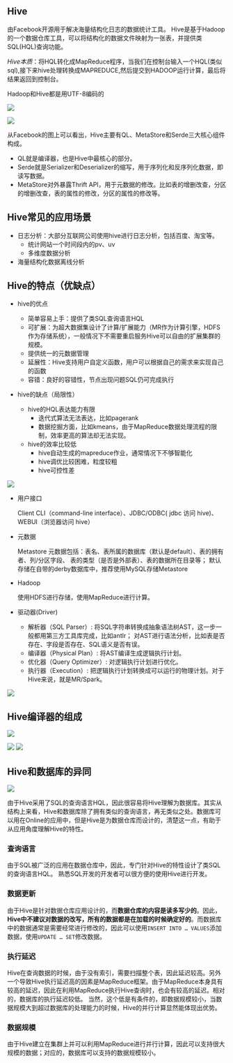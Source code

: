 ## Hive

由Facebook开源用于解决海量结构化日志的数据统计工具。
Hive是基于Hadoop的一个数据仓库工具，可以将结构化的数据文件映射为一张表，并提供类SQL(HQL)查询功能。

*Hive本质*：将HQL转化成MapReduce程序，当我们在控制台输入一个HQL(类似sql),接下来hive处理转换成MAPREDUCE,然后提交到HADOOP运行计算，最后将结果返回到控制台。

Hadoop和Hive都是用UTF-8编码的

![](./images/hive_architecture.png)

![](./images/hive_fb_arch.png)

从Facebook的图上可以看出，Hive主要有QL、MetaStore和Serde三大核心组件构成。

* QL就是编译器，也是Hive中最核心的部分。 
* Serde就是Serializer和Deserializer的缩写，用于序列化和反序列化数据，即读写数据。
* MetaStore对外暴露Thrift API，用于元数据的修改。比如表的增删改查，分区的增删改查，表的属性的修改，分区的属性的修改等。

## Hive常见的应用场景

* 日志分析：大部分互联网公司使用hive进行日志分析，包括百度、淘宝等。
    * 统计网站一个时间段内的pv、uv
    * 多维度数据分析
* 海量结构化数据离线分析

## Hive的特点（优缺点）

* hive的优点
    * 简单容易上手：提供了类SQL查询语言HQL
    * 可扩展：为超大数据集设计了计算/扩展能力（MR作为计算引擎，HDFS作为存储系统），一般情况下不需要重启服务Hive可以自由的扩展集群的规模。
    * 提供统一的元数据管理
    * 延展性：Hive支持用户自定义函数，用户可以根据自己的需求来实现自己的函数
    * 容错：良好的容错性，节点出现问题SQL仍可完成执行

* hive的缺点（局限性）
    * hive的HQL表达能力有限
        * 迭代式算法无法表达，比如pagerank
        * 数据挖掘方面，比如kmeans，由于MapReduce数据处理流程的限制，效率更高的算法却无法实现。
    * hive的效率比较低
        * hive自动生成的mapreduce作业，通常情况下不够智能化
        * hive调优比较困难，粒度较粗
        * hive可控性差
    
![](images/hive_expl_arch.png)

* 用户接口
  
  Client CLI（command-line interface）、JDBC/ODBC( jdbc 访问 hive)、WEBUI（浏览器访问 hive）
* 元数据
  
  Metastore 元数据包括：表名、表所属的数据库（默认是default）、表的拥有者、列/分区字段、 表的类型（是否是外部表）、表的数据所在目录等； 
  默认存储在自带的derby数据库中，推荐使用MySQL存储Metastore

* Hadoop
  
  使用HDFS进行存储，使用MapReduce进行计算。 
  
* 驱动器(Driver)
    * 解析器（SQL Parser）: 将SQL字符串转换成抽象语法树AST，这一步一般都用第三方工具库完成，比如antlr； 对AST进行语法分析，比如表是否存在、字段是否存在、SQL语义是否有误。 
    * 编译器（Physical Plan）: 将AST编译生成逻辑执行计划。
    * 优化器（Query Optimizer）: 对逻辑执行计划进行优化。
    * 执行器（Execution）: 把逻辑执行计划转换成可以运行的物理计划。对于Hive来说，就是MR/Spark。
    
![](./images/hive_run_flow.png)

## Hive编译器的组成

![](./images/hive_complier.png)

![](./images/hive_complier_flow_1.png)
![](./images/hive_complier_flow_2.png)

## Hive和数据库的异同

![](./images/hive_vs_database.png)

由于Hive采用了SQL的查询语言HQL，因此很容易将Hive理解为数据库。其实从结构上来看，Hive和数据库除了拥有类似的查询语言，再无类似之处。数据库可以用在Online的应用中，但是Hive是为数据仓库而设计的，清楚这一点，有助于从应用角度理解Hive的特性。

### 查询语言

由于SQL被广泛的应用在数据仓库中，因此，专门针对Hive的特性设计了类SQL的查询语言HQL。
熟悉SQL开发的开发者可以很方便的使用Hive进行开发。

### 数据更新

由于Hive是针对数据仓库应用设计的，而**数据仓库的内容是读多写少的**。因此，**Hive中不建议对数据的改写，所有的数据都是在加载的时候确定好的**。而数据库中的数据通常是需要经常进行修改的，因此可以使用`INSERT INTO … VALUES`添加数据，使用`UPDATE … SET`修改数据。

### 执行延迟

Hive在查询数据的时候，由于没有索引，需要扫描整个表，因此延迟较高。另外一个导致Hive执行延迟高的因素是MapReduce框架。由于MapReduce本身具有较高的延迟，因此在利用MapReduce执行Hive查询时，也会有较高的延迟。相对的，数据库的执行延迟较低。 当然，这个低是有条件的，即数据规模较小，当数据规模大到超过数据库的处理能力的时候，Hive的并行计算显然能体现出优势。

### 数据规模

由于Hive建立在集群上并可以利用MapReduce进行并行计算，因此可以支持很大规模的数据；对应的，数据库可以支持的数据规模较小。



